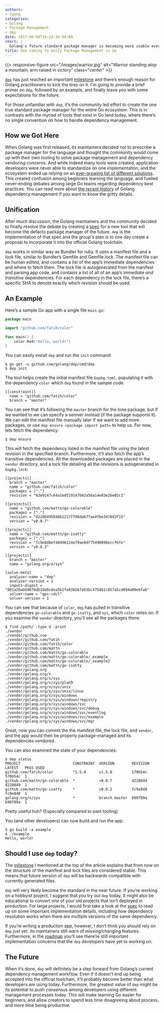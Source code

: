 ```yaml
---
authors:
- twong
categories:
- Golang
- Package Management
- dep
date: 2017-06-04T19:23:16-04:00
short: |
  Golang's future standard package manager is becoming more usable everyday. Here's why it's necessary and how you can try it out today.
title: dep Coming to Unify Package Management in Go
---
```


{{< responsive-figure src="/images/warrior.jpg" alt="Warrior standing atop a mountain, arm raised in victory" class="center" >}}

[`dep`](https://github.com/golang/dep) has just reached an important [milestone](https://github.com/golang/dep/issues/276) and there’s enough reason for Golang practitioners to kick the tires on it. I'm going to provide a brief primer on `dep`, followed by an example, and finally leave you with some expectations for the future.

For those unfamiliar with `dep`, it’s the community led effort to create the one true standard package manager for the entire Go ecosystem. This is in contrasts with the myriad of tools that exist in Go land today, where there’s no single convention on how to handle dependency management.

## How we Got Here
When Golang was first released, its maintainers decided not to prescribe a package manager for the language and thought the community would come up with their own tooling to solve package management and dependency vendoring concerns. And while indeed many tools were created, application developers were never able to standardize on one implementation, and the ecosystem ended up relying on an [ever-growing list of different solutions](https://github.com/golang/go/wiki/PackageManagementTools). This created confusion among beginners learning the language, and fuelled never-ending debates among large Go teams regarding dependency best practices. You can read more about [the recent history](https://blog.gopheracademy.com/advent-2016/saga-go-dependency-management/) of Golang dependency management if you want to know the gritty details.

## Unification
After much discussion, the Golang maintainers and the community decided to finally resolve the debate by creating a [spec](https://docs.google.com/document/d/1qnmjwfMmvSCDaY4jxPmLAccaaUI5FfySNE90gB0pTKQ/edit?disco=AAAAA27AQws) for a new tool that will become the defacto package manager of the future. `dep` is the implementation of that spec and the group's plan is to one day create a proposal to incorporate it into the official Golang toolchain.

`dep` works in similar way as Bundler for ruby. It uses a manifest file and a lock file, similar to Bundler’s Gemfile and Gemfile.lock. The manifest file can be human edited, and contains a list of the app’s immediate dependencies and where to fetch them. The lock file is autogenerated from the manifest and parsing app code, and contains a list of all of an app’s immediate *and transitive* dependencies. For each dependency in the lock file, there’s a specific SHA to denote exactly which revision should be used.

## An Example
Here’s a sample Go app with a single file `main.go`:

```Go
package main

import "github.com/fatih/color"

func main() {
    color.Red("Hello, world!")
}
```

You can easily install `dep` and run the `init` command:

```
$ go get -u github.com/golang/dep/cmd/dep
$ dep init
```

The tool helps create the initial manifest file `Gopkg.toml`, populating it with the dependency `color` which `dep` found in the sample code.

```
[[constraint]]
  name = "github.com/fatih/color"
  branch = "master"
```

You can see that it’s following the `master` branch for the lone package, but if we wanted to we can specify a semver instead (if the package supports it). We can edit the manifest file manually later if we want to add more packages, or use `dep ensure <package import path>` to help us. For now, lets fetch the dependency:

```
$ dep ensure
```

This will fetch the dependency listed in the manifest file using the latest revision in the specified branch. Furthermore, it’ll also fetch the app’s transitive dependencies. All the downloaded packages are placed in the `vendor` directory, and a lock file detailing all the revisions is autogenerated in `Gopkg.lock`:

```
[[projects]]
  branch = "master"
  name = "github.com/fatih/color"
  packages = ["."]
  revision = "62e9147c64a1ed519147b62a56a14e83e2be02c1"

[[projects]]
  name = "github.com/mattn/go-colorable"
  packages = ["."]
  revision = "d228849504861217f796da67fae4f6e347643f15"
  version = "v0.0.7"

[[projects]]
  name = "github.com/mattn/go-isatty"
  packages = ["."]
  revision = "fc9e8d8ef48496124e79ae0df75490096eccf6fe"
  version = "v0.0.2"

[[projects]]
  branch = "master"
  name = "golang.org/x/sys"

[solve-meta]
  analyzer-name = "dep"
  analyzer-version = 1
  inputs-digest = "801a26ab69076db10a9cdea5b1fe83b567e63bc4754b1c857a5cd094a89e6fab"
  solver-name = "gps-cdcl"
  solver-version = 1
```

You can see that because of `color`, `dep` has pulled in transitive dependencies `go-colorable` and `go-isatty`, and `sys`, which `color` relies on. If you examine the `vendor` directory, you’ll see all the packages there:

```
$ find /path/ -type d -print
./vendor
./vendor/github.com
./vendor/github.com/fatih
./vendor/github.com/fatih/color
./vendor/github.com/mattn
./vendor/github.com/mattn/go-colorable
./vendor/github.com/mattn/go-colorable/_example
./vendor/github.com/mattn/go-colorable/_example2
./vendor/github.com/mattn/go-isatty
./vendor/golang.org
./vendor/golang.org/x
./vendor/golang.org/x/sys
./vendor/golang.org/x/sys/plan9
./vendor/golang.org/x/sys/unix
./vendor/golang.org/x/sys/unix/linux
./vendor/golang.org/x/sys/windows
./vendor/golang.org/x/sys/windows/registry
./vendor/golang.org/x/sys/windows/svc
./vendor/golang.org/x/sys/windows/svc/debug
./vendor/golang.org/x/sys/windows/svc/eventlog
./vendor/golang.org/x/sys/windows/svc/example
./vendor/golang.org/x/sys/windows/svc/mgr
```

Great, now you can commit the the manifest file, the lock file, and `vendor`, and the app would then be properly package-managed and its dependencies vendored.

You can also examined the state of your dependencies:

```
$ dep status
PROJECT                        CONSTRAINT  VERSION        REVISION  LATEST   PKGS USED
github.com/fatih/color         ^1.5.0      v1.5.0         570b54c   570b54c  1
github.com/mattn/go-colorable  *           v0.0.7         d228849   d228849  1
github.com/mattn/go-isatty     *           v0.0.2         fc9e8d8   fc9e8d8  1
golang.org/x/sys               *           branch master  b90f89a   b90f89a  1
```

Pretty useful huh? (Especially compared to past tooling)

You (and other developers) can now build and run the app:

```
$ go build -o example
$ ./example
Hello, world!
```


## Should I use `dep` today?
The [milestone](https://github.com/golang/dep/issues/276) I mentioned at the top of the article explains that from now on the structure of the manifest and lock files are considered stable. This means that future version of `dep` will be backwards compatible with currently generated files.

`dep` will very likely become the standard in the near future. If you’re working on a hobbyist project, I suggest that you try out `dep` today. It might also be educational to convert one of your old projects that isn’t deployed in production. For large projects, I would first take a look at the [spec](https://docs.google.com/document/d/1qnmjwfMmvSCDaY4jxPmLAccaaUI5FfySNE90gB0pTKQ/edit?usp=sharing) to read up on some important implementation details, including how dependency resolution works when there are multiple versions of the same dependency.

If you’re writing a production app, however, I don’t think you should rely on `dep` just yet. Its maintainers still warn of missing/changing features. Furthermore, in the [roadmap](https://github.com/golang/dep/wiki/Roadmap) you’ll see there’re still important implementation concerns that the `dep` developers have yet to working on.

## The Future
When it’s done, `dep` will definitely be a step forward from Golang’s current dependency management workflow. Even if it doesn’t end up being accepted into the official toolchain, it’ll probably become better than what developers are using today. Furthermore, the greatest value of `dep` might be its potential to push consensus among developers using different management processes today. This will make learning Go easier for beginners, and allow creators to spend less time disagreeing about process, and more time being productive.


